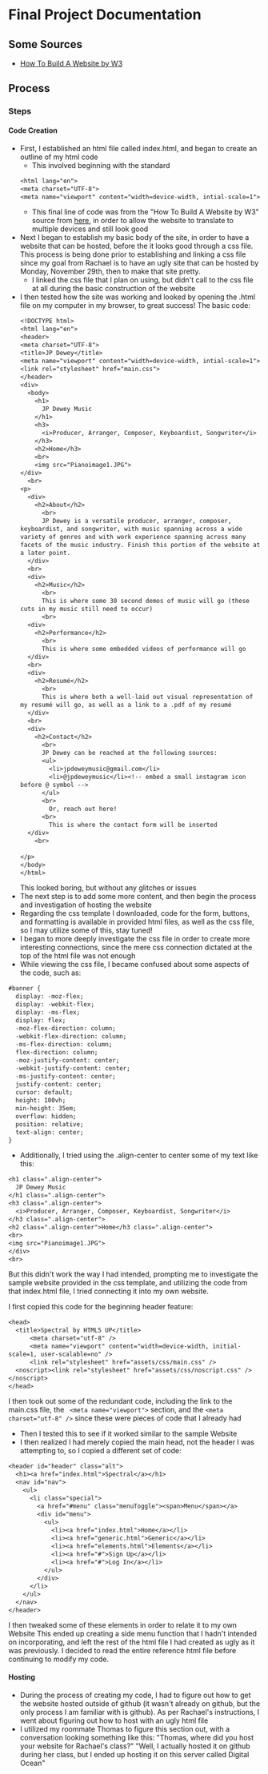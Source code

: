 # Final Project Documentation

## Some Sources
- [How To Build A Website by W3](https://www.w3schools.com/howto/howto_website.asp)

## Process
### Steps
#### Code Creation
- First, I established an html file called index.html, and began to create an outline of my html code
  - This involved beginning with the standard
  ``` <!DOCTYPE html>
  <html lang="en">
  <meta charset="UTF-8">
  <meta name="viewport" content="width=device-width, intial-scale=1">
  ```
  - This final line of code was from the "How To Build A Website by W3" source from [here](https://www.w3schools.com/howto/howto_website.asp), in order to allow the website to translate to multiple devices and still look good
- Next I began to establish my basic body of the site, in order to have a website that can be hosted, before the it looks good through a css file. This process is being done prior to establishing and linking a css file since my goal from Rachael is to have an ugly site that can be hosted by Monday, November 29th, then to make that site pretty.
  - I linked the css file that I plan on using, but didn't call to the css file at all during the basic construction of the website
- I then tested how the site was working and looked by opening the .html file on my computer in my browser, to great success!
    The basic code:
    ```
    <!DOCTYPE html>
    <html lang="en">
    <header>
    <meta charset="UTF-8">
    <title>JP Dewey</title>
    <meta name="viewport" content="width=device-width, intial-scale=1">
    <link rel="stylesheet" href="main.css">
    </header>
    <div>
      <body>
        <h1>
          JP Dewey Music
        </h1>
        <h3>
          <i>Producer, Arranger, Composer, Keyboardist, Songwriter</i>
        </h3>
        <h2>Home</h3>
        <br>
        <img src="Pianoimage1.JPG">
    </div>
      <br>
    <p>
      <div>
        <h2>About</h2>
          <br>
          JP Dewey is a versatile producer, arranger, composer, keyboardist, and songwriter, with music spanning across a wide variety of genres and with work experience spanning across many facets of the music industry. Finish this portion of the website at a later point.
      </div>
      <br>
      <div>
        <h2>Music</h2>
          <br>
          This is where some 30 second demos of music will go (these cuts in my music still need to occur)
          <br>
      <div>
        <h2>Performance</h2>
          <br>
          This is where some embedded videos of performance will go
      </div>
      <br>
      <div>
        <h2>Resumé</h2>
          <br>
          This is where both a well-laid out visual representation of my resumé will go, as well as a link to a .pdf of my resumé
      </div>
      <br>
      <div>
        <h2>Contact</h2>
          <br>
          JP Dewey can be reached at the following sources:
          <ul>
            <li>jpdeweymusic@gmail.com</li>
            <li>@jpdeweymusic</li><!-- embed a small instagram icon before @ symbol -->
          </ul>
          <br>
            Or, reach out here!
          <br>
            This is where the contact form will be inserted
      </div>
        <br>

    </p>
    </body>
    </html>
    ```
    This looked boring, but without any glitches or issues
- The next step is to add some more content, and then begin the process and investigation of hosting the website
- Regarding the css template I downloaded, code for the form, buttons, and formatting is available in provided html files, as well as the css file, so I may utilize some of this, stay tuned!
- I began to more deeply investigate the css file in order to create more interesting connections, since the mere css connection dictated at the top of the html file was not enough
- While viewing the css file, I became confused about some aspects of the code, such as:
```
#banner {
  display: -moz-flex;
  display: -webkit-flex;
  display: -ms-flex;
  display: flex;
  -moz-flex-direction: column;
  -webkit-flex-direction: column;
  -ms-flex-direction: column;
  flex-direction: column;
  -moz-justify-content: center;
  -webkit-justify-content: center;
  -ms-justify-content: center;
  justify-content: center;
  cursor: default;
  height: 100vh;
  min-height: 35em;
  overflow: hidden;
  position: relative;
  text-align: center;
}

```
  - Additionally, I tried using the .align-center to center some of my text like this:
  ```
  <h1 class=".align-center">
    JP Dewey Music
  </h1 class=".align-center">
  <h3 class=".align-center">
    <i>Producer, Arranger, Composer, Keyboardist, Songwriter</i>
  </h3 class=".align-center">
  <h2 class=".align-center">Home</h3 class=".align-center">
  <br>
  <img src="Pianoimage1.JPG">
</div>
<br>
  ```
  But this didn't work the way I had intended, prompting me to investigate the sample website provided in the css template, and utilizing the code from that index.html file, I tried connecting it into my own website.

  I first copied this code for the beginning header feature:
  ```
  <head>
  	<title>Spectral by HTML5 UP</title>
		<meta charset="utf-8" />
		<meta name="viewport" content="width=device-width, initial-scale=1, user-scalable=no" />
		<link rel="stylesheet" href="assets/css/main.css" />
  	<noscript><link rel="stylesheet" href="assets/css/noscript.css" /></noscript>
  </head>

  ```
I then took out some of the redundant code, including the link to the main.css file, the ``` <meta name="viewport">``` section, and the ``` <meta charset="utf-8" /> ``` since these were pieces of code that I already had
- Then I tested this to see if it worked similar to the sample Website
- I then realized I had merely copied the main head, not the header I was attempting to, so I copied a different set of code:
```
<header id="header" class="alt">
  <h1><a href="index.html">Spectral</a></h1>
  <nav id="nav">
    <ul>
      <li class="special">
        <a href="#menu" class="menuToggle"><span>Menu</span></a>
        <div id="menu">
          <ul>
            <li><a href="index.html">Home</a></li>
            <li><a href="generic.html">Generic</a></li>
            <li><a href="elements.html">Elements</a></li>
            <li><a href="#">Sign Up</a></li>
            <li><a href="#">Log In</a></li>
          </ul>
        </div>
      </li>
    </ul>
  </nav>
</header>
```
I then tweaked some of these elements in order to relate it to my own Website
This ended up creating a side menu function that I hadn't intended on incorporating, and left the rest of the html file I had created as ugly as it was previously. I decided to read the entire reference html file before continuing to modify my code.
#### Hosting
- During the process of creating my code, I had to figure out how to get the website hosted outside of github (it wasn't already on github, but the only process I am familiar with is github). As per Rachael's instructions, I went about figuring out how to host with an ugly html file
- I utilized my roommate Thomas to figure this section out, with a conversation looking something like this:
  "Thomas, where did you host your website for Rachael's class?" "Well, I actually hosted it on github during her class, but I ended up hosting it on this server called Digital Ocean" 
